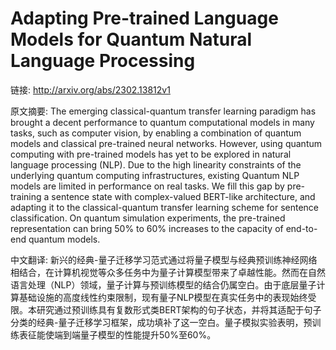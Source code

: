 # Adapting Pre-trained Language Models for Quantum Natural Language Processing

链接: http://arxiv.org/abs/2302.13812v1

原文摘要:
The emerging classical-quantum transfer learning paradigm has brought a
decent performance to quantum computational models in many tasks, such as
computer vision, by enabling a combination of quantum models and classical
pre-trained neural networks. However, using quantum computing with pre-trained
models has yet to be explored in natural language processing (NLP). Due to the
high linearity constraints of the underlying quantum computing infrastructures,
existing Quantum NLP models are limited in performance on real tasks. We fill
this gap by pre-training a sentence state with complex-valued BERT-like
architecture, and adapting it to the classical-quantum transfer learning scheme
for sentence classification. On quantum simulation experiments, the pre-trained
representation can bring 50\% to 60\% increases to the capacity of end-to-end
quantum models.

中文翻译:
新兴的经典-量子迁移学习范式通过将量子模型与经典预训练神经网络相结合，在计算机视觉等众多任务中为量子计算模型带来了卓越性能。然而在自然语言处理（NLP）领域，量子计算与预训练模型的结合仍属空白。由于底层量子计算基础设施的高度线性约束限制，现有量子NLP模型在真实任务中的表现始终受限。本研究通过预训练具有复数形式类BERT架构的句子状态，并将其适配于句子分类的经典-量子迁移学习框架，成功填补了这一空白。量子模拟实验表明，预训练表征能使端到端量子模型的性能提升50%至60%。

